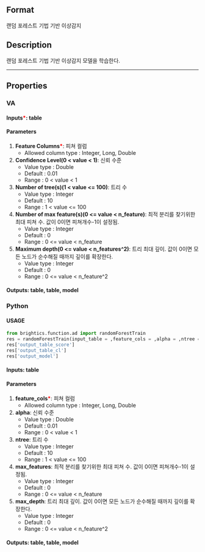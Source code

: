 ## Format

랜덤 포레스트 기법 기반 이상감지 


## Description

랜덤 포레스트 기법 기반 이상감지 모델을 학습한다. 

---

## Properties
### VA
#### Inputs<b style="color:red">*</b>: table

#### Parameters
1. **Feature Columns**<b style="color:red">*</b>: 피쳐 컬럼
   - Allowed column type : Integer, Long, Double
2. **Confidence Level(0 < value < 1)**: 신뢰 수준
   - Value type : Double
   - Default : 0.01
   - Range : 0 < value < 1
3. **Number of tree(s)(1 < value <= 100)**: 트리 수
   - Value type : Integer
   - Default : 10
   - Range : 1 < value <= 100
4. **Number of max feature(s)(0 <= value < n_feature)**: 최적 분리를 찾기위한 최대 피쳐 수. 값이 0이면 피쳐개수-1이 설정됨.
   - Value type : Integer
   - Default : 0
   - Range : 0 <= value < n_feature
5. **Maximum depth(0 <= value < n_features^2)**: 트리 최대 깊이. 값이 0이면 모든 노드가 순수해질 때까지 깊이를 확장한다.
   - Value type : Integer
   - Default : 0
   - Range : 0 <= value < n_feature^2

#### Outputs: table, table, model

### Python

#### USAGE
```python
from brightics.function.ad import randomForestTrain
res = randomForestTrain(input_table = ,feature_cols = ,alpha = ,ntree = ,max_features = ,max_depth = )
res['output_table_score']
res['output_table_cl']
res['output_model']
```
#### Inputs: table

#### Parameters
1. **feature_cols**<b style="color:red">*</b>: 피쳐 컬럼
   - Allowed column type : Integer, Long, Double
2. **alpha**: 신뢰 수준
   - Value type : Double
   - Default : 0.01
   - Range : 0 < value < 1
3. **ntree**: 트리 수
   - Value type : Integer
   - Default : 10
   - Range : 1 < value <= 100
4. **max_features**: 최적 분리를 찾기위한 최대 피쳐 수. 값이 0이면 피쳐개수-1이 설정됨.
   - Value type : Integer
   - Default : 0
   - Range : 0 <= value < n_feature
5. **max_depth**: 트리 최대 깊이. 값이 0이면 모든 노드가 순수해질 때까지 깊이를 확장한다.
   - Value type : Integer
   - Default : 0
   - Range : 0 <= value < n_feature^2

#### Outputs: table, table, model

